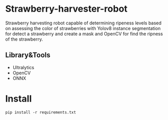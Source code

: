 # Strawberry-harvester-robot
Strawberry harvesting robot capable of determining ripeness levels based on assessing the color of strawberries with Yolov8 instance segmentation for detect a strawberry and create a mask and OpenCV for find the ripness of the strawberry.

## Library&Tools
  - Ultralytics
  - OpenCV
  - ONNX

# Install
```pip install -r requirements.txt```
